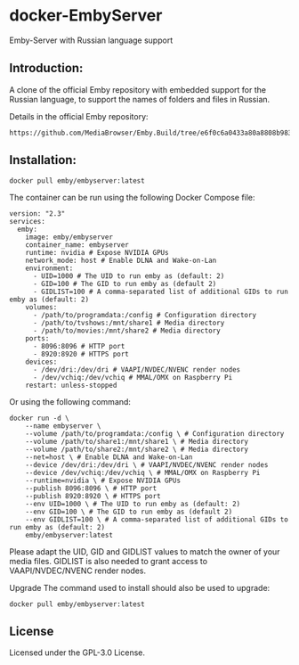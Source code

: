 # docker-EmbyServer
Emby-Server with Russian language support

## Introduction:

A clone of the official Emby repository with embedded support for the Russian language, to support the names of folders and files in Russian.

Details in the official Emby repository:
~~~ url
https://github.com/MediaBrowser/Emby.Build/tree/e6f0c6a0433a80a8808b9836f0b51f715e6403c1
~~~

## Installation:

~~~ docker
docker pull emby/embyserver:latest
~~~

The container can be run using the following Docker Compose file:

~~~ docker
version: "2.3"
services:
  emby:
    image: emby/embyserver
    container_name: embyserver
    runtime: nvidia # Expose NVIDIA GPUs
    network_mode: host # Enable DLNA and Wake-on-Lan
    environment:
      - UID=1000 # The UID to run emby as (default: 2)
      - GID=100 # The GID to run emby as (default 2)
      - GIDLIST=100 # A comma-separated list of additional GIDs to run emby as (default: 2)
    volumes:
      - /path/to/programdata:/config # Configuration directory
      - /path/to/tvshows:/mnt/share1 # Media directory
      - /path/to/movies:/mnt/share2 # Media directory
    ports:
      - 8096:8096 # HTTP port
      - 8920:8920 # HTTPS port
    devices:
      - /dev/dri:/dev/dri # VAAPI/NVDEC/NVENC render nodes
      - /dev/vchiq:/dev/vchiq # MMAL/OMX on Raspberry Pi
    restart: unless-stopped
~~~

Or using the following command:

~~~ docker
docker run -d \
    --name embyserver \
    --volume /path/to/programdata:/config \ # Configuration directory
    --volume /path/to/share1:/mnt/share1 \ # Media directory
    --volume /path/to/share2:/mnt/share2 \ # Media directory
    --net=host \ # Enable DLNA and Wake-on-Lan
    --device /dev/dri:/dev/dri \ # VAAPI/NVDEC/NVENC render nodes
    --device /dev/vchiq:/dev/vchiq \ # MMAL/OMX on Raspberry Pi
    --runtime=nvidia \ # Expose NVIDIA GPUs
    --publish 8096:8096 \ # HTTP port
    --publish 8920:8920 \ # HTTPS port
    --env UID=1000 \ # The UID to run emby as (default: 2)
    --env GID=100 \ # The GID to run emby as (default 2)
    --env GIDLIST=100 \ # A comma-separated list of additional GIDs to run emby as (default: 2)
    emby/embyserver:latest
~~~

Please adapt the UID, GID and GIDLIST values to match the owner of your media files. GIDLIST is also needed to grant access to VAAPI/NVDEC/NVENC render nodes.

Upgrade
The command used to install should also be used to upgrade:

~~~ docker
docker pull emby/embyserver:latest
~~~

## License
Licensed under the GPL-3.0 License.
